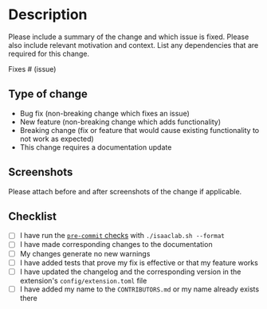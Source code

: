 # Description

<!--
Thank you for your interest in sending a pull request. Please make sure to check the contribution guidelines.

Link: https://isaac-sim.github.io/IsaacLab/main/source/refs/contributing.html
-->

Please include a summary of the change and which issue is fixed. Please also include relevant motivation and context.
List any dependencies that are required for this change.

Fixes # (issue)

<!-- As a practice, it is recommended to open an issue to have discussions on the proposed pull request.
This makes it easier for the community to keep track of what is being developed or added, and if a given feature
is demanded by more than one party. -->

## Type of change

<!-- As you go through the list, delete the ones that are not applicable. -->

- Bug fix (non-breaking change which fixes an issue)
- New feature (non-breaking change which adds functionality)
- Breaking change (fix or feature that would cause existing functionality to not work as expected)
- This change requires a documentation update

## Screenshots

Please attach before and after screenshots of the change if applicable.

<!--
Example:

| Before | After |
| ------ | ----- |
| _gif/png before_ | _gif/png after_ |

To upload images to a PR -- simply drag and drop an image while in edit mode and it should upload the image directly. You can then paste that source into the above before/after sections.
-->

## Checklist

- [ ] I have run the [`pre-commit` checks](https://pre-commit.com/) with `./isaaclab.sh --format`
- [ ] I have made corresponding changes to the documentation
- [ ] My changes generate no new warnings
- [ ] I have added tests that prove my fix is effective or that my feature works
- [ ] I have updated the changelog and the corresponding version in the extension's `config/extension.toml` file
- [ ] I have added my name to the `CONTRIBUTORS.md` or my name already exists there

<!--
As you go through the checklist above, you can mark something as done by putting an x character in it

For example,
- [x] I have done this task
- [ ] I have not done this task
-->
